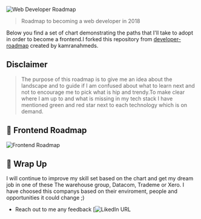 ![Web Developer Roadmap](https://i.imgur.com/oxsayps.png)

> Roadmap to becoming a web developer in 2018

Below you find a set of chart demonstrating the paths that I'll take to adopt in order to become a frontend.I forked this repository from [developer-roadmap](https://github.com/kamranahmedse/developer-roadmap) created by kamranahmeds.


## Disclaimer
> The purpose of this roadmap is to give me an idea about the landscape and to guide if I am confused about what to learn next and not to encourage me to pick what is hip and trendy.To make clear where I am up to and what is missing in my tech stack I have mentioned green and red star next to each technology which is on demand.

## 🎨 Frontend Roadmap

![Frontend Roadmap](https://i.imgur.com/0kRLOug.jpg)


## 🚦 Wrap Up

I will continue to improve my skill set based  on the chart and get my dream job in one of these The warehouse group, Datacom, Trademe or Xero. I have choosed this companys based on their enviroment, people and opportunities it could change ;) 

- Reach out to me any feedback [![LikedIn URL](https://www.linkedin.com/in/monikapatelit/)
